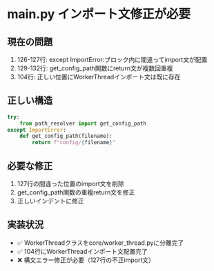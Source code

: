 # main.py インポート文修正が必要

## 現在の問題
1. 126-127行: except ImportError:ブロック内に間違ってimport文が配置
2. 129-132行: get_config_path関数にreturn文が複数回重複
3. 104行: 正しい位置にWorkerThreadインポート文は既に存在

## 正しい構造
```python
try:
    from path_resolver import get_config_path
except ImportError:
    def get_config_path(filename):
        return f"config/{filename}"
```

## 必要な修正
1. 127行の間違った位置のimport文を削除
2. get_config_path関数の重複return文を修正
3. 正しいインデントに修正

## 実装状況
- ✅ WorkerThreadクラスをcore/worker_thread.pyに分離完了
- ✅ 104行にWorkerThreadインポート文配置完了
- ❌ 構文エラー修正が必要（127行の不正import文）